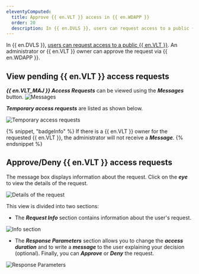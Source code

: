```yaml
---
eleventyComputed:
  title: Approve {{ en.VLT }} access in {{ en.WDAPP }}
  order: 20
  description: In {{ en.DVLS }}, users can request access to a public {{ en.VLT }}. An administrator / {{ en.VLT }} owner can approve the request via {{ en.WDAPP }}
---
```

In {{ en.DVLS }}, [users can request access to a public {{ en.VLT }}](/server/web-interface/vault-access/request-vault-access). An administrator or {{ en.VLT }} owner can approve the request via {{ en.WDAPP }}. 

## View pending {{ en.VLT }} access requests

***{{ en.VLT_MAJ }} Access Requests*** can be viewed using the ***Messages*** button.
![Messages](https://cdnweb.devolutions.net/docs/DVLS6015_2024_1.png)

 ***Temporary access requests*** are listed as shown below. 

![Temporary access requests](https://cdnweb.devolutions.net/docs/DVLS6016_2024_1.png)

{% snippet, "badgeInfo" %}
If there is a {{ en.VLT }} owner for the requested {{ en.VLT }}, the administrator will not receive a ***Message***.
{% endsnippet %}

## Approve/Deny {{ en.VLT }} access requests

The message box displays information about the request. Click on the ***eye*** to view the details of the request.

![Details of the request](https://cdnweb.devolutions.net/docs/DVLS6017_2024_1.png)

This view is divided into two sections:

* The ***Request Info*** section contains information about the user's request.

![Info section](https://cdnweb.devolutions.net/docs/DVLS6014_2024_1.png)

* The ***Response Parameters*** section allows you to change the ***access duration*** and to write a ***message*** to the user explaining your decision (optional). Finally, you can ***Approve*** or ***Deny*** the request.

![Response Parameters](https://cdnweb.devolutions.net/docs/DVLS6018_2024_1.png)
